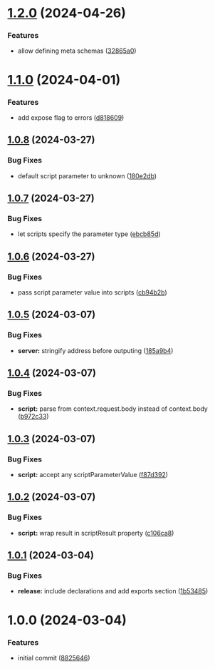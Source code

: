 # [1.2.0](https://github.com/soliantconsulting/fm-mock-server/compare/v1.1.0...v1.2.0) (2024-04-26)


### Features

* allow defining meta schemas ([32865a0](https://github.com/soliantconsulting/fm-mock-server/commit/32865a07449e227a8f18c4d1829c4d7c07e3e601))

# [1.1.0](https://github.com/soliantconsulting/fm-mock-server/compare/v1.0.8...v1.1.0) (2024-04-01)


### Features

* add expose flag to errors ([d818609](https://github.com/soliantconsulting/fm-mock-server/commit/d818609300a572fa730a14a150e4897311ef10f4))

## [1.0.8](https://github.com/soliantconsulting/fm-mock-server/compare/v1.0.7...v1.0.8) (2024-03-27)


### Bug Fixes

* default script parameter to unknown ([180e2db](https://github.com/soliantconsulting/fm-mock-server/commit/180e2db387541eedaf946c9db713971508f1a2a4))

## [1.0.7](https://github.com/soliantconsulting/fm-mock-server/compare/v1.0.6...v1.0.7) (2024-03-27)


### Bug Fixes

* let scripts specify the parameter type ([ebcb85d](https://github.com/soliantconsulting/fm-mock-server/commit/ebcb85d09c5b68d526f47dbbf8588d0528939fc7))

## [1.0.6](https://github.com/soliantconsulting/fm-mock-server/compare/v1.0.5...v1.0.6) (2024-03-27)


### Bug Fixes

* pass script parameter value into scripts ([cb94b2b](https://github.com/soliantconsulting/fm-mock-server/commit/cb94b2bc8dd90e5782a0fd3d74b8180fcdba8865))

## [1.0.5](https://github.com/soliantconsulting/fm-mock-server/compare/v1.0.4...v1.0.5) (2024-03-07)


### Bug Fixes

* **server:** stringify address before outputing ([185a9b4](https://github.com/soliantconsulting/fm-mock-server/commit/185a9b43488add7434405f9383bc8e958c521530))

## [1.0.4](https://github.com/soliantconsulting/fm-mock-server/compare/v1.0.3...v1.0.4) (2024-03-07)


### Bug Fixes

* **script:** parse from context.request.body instead of context.body ([b972c33](https://github.com/soliantconsulting/fm-mock-server/commit/b972c33d69c7400b5f2e2996e061cbd78e846c3a))

## [1.0.3](https://github.com/soliantconsulting/fm-mock-server/compare/v1.0.2...v1.0.3) (2024-03-07)


### Bug Fixes

* **script:** accept any scriptParameterValue ([f87d392](https://github.com/soliantconsulting/fm-mock-server/commit/f87d39230f568dc6e668b1b449081cbe023c8f87))

## [1.0.2](https://github.com/soliantconsulting/fm-mock-server/compare/v1.0.1...v1.0.2) (2024-03-07)


### Bug Fixes

* **script:** wrap result in scriptResult property ([c106ca8](https://github.com/soliantconsulting/fm-mock-server/commit/c106ca8139f4e300ba5107bd0d1722dde3d08897))

## [1.0.1](https://github.com/soliantconsulting/fm-mock-server/compare/v1.0.0...v1.0.1) (2024-03-04)


### Bug Fixes

* **release:** include declarations and add exports section ([1b53485](https://github.com/soliantconsulting/fm-mock-server/commit/1b5348540f5398cb47e88a77a8a4099efa61755b))

# 1.0.0 (2024-03-04)


### Features

* initial commit ([8825646](https://github.com/soliantconsulting/fm-mock-server/commit/8825646b5f70b35612ebf74dae9e66c611340fd3))
